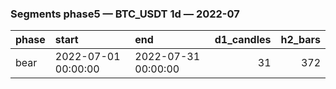 ### Segments phase5 — BTC_USDT 1d — 2022-07

| phase   | start               | end                 |   d1_candles |   h2_bars |
|:--------|:--------------------|:--------------------|-------------:|----------:|
| bear    | 2022-07-01 00:00:00 | 2022-07-31 00:00:00 |           31 |       372 |